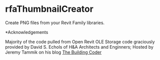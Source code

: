 rfaThumbnailCreator
===================

Create PNG files from your Revit Family libraries.

*Acknowledgements

Majority of the code pulled from Open Revit OLE Storage code graciously provided by David S. Echols of H&A Architects and Enginners; Hosted by Jeremy Tammik on his blog [The Building Coder](http://thebuildingcoder.typepad.com/blog/2010/06/open-revit-ole-storage.html)


